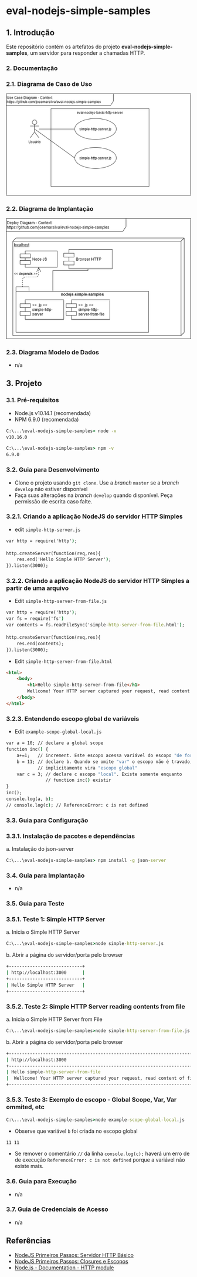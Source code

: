 # eval-nodejs-simple-samples

## 1. Introdução

Este repositório contém os artefatos do projeto **eval-nodejs-simple-samples**, um servidor para responder a chamadas HTTP.


### 2. Documentação

### 2.1. Diagrama de Caso de Uso

![UseCaseDiagram-Context](doc/UseCaseDiagram-Context.png)

### 2.2. Diagrama de Implantação

![DeployDiagram-Context](doc/DeployDiagram-Context.png)


### 2.3. Diagrama Modelo de Dados

* n/a


## 3. Projeto

### 3.1. Pré-requisitos

* Node.js v10.14.1 (recomendada)
* NPM 6.9.0 (recomendada)

```cmd
C:\...\eval-nodejs-simple-samples> node -v
v10.16.0
```

```cmd
C:\...\eval-nodejs-simple-samples> npm -v
6.9.0
```

### 3.2. Guia para Desenvolvimento

* Clone o projeto usando `git clone`. Use a _branch_ `master` se a _branch_ `develop` não estiver disponível
* Faça suas alterações na _branch_ `develop` quando disponível. Peça permissão de escrita caso falte.

### 3.2.1. Criando a aplicação NodeJS do servidor HTTP Simples

* edit `simple-http-server.js`

```cmd
var http = require('http');

http.createServer(function(req,res){
    res.end('Hello Simple HTTP Server');
}).listen(3000);
``` 

### 3.2.2. Criando a aplicação NodeJS do servidor HTTP Simples a partir de uma arquivo

* Edit `simple-http-server-from-file.js`

```cmd
var http = require('http');
var fs = require('fs')
var contents = fs.readFileSync('simple-http-server-from-file.html');

http.createServer(function(req,res){
    res.end(contents);
}).listen(3000);
``` 

* Edit `simple-http-server-from-file.html`

```html
<html>
    <body>
        <h1>Hello simple-http-server-from-file</h1>
        Wellcome! Your HTTP server captured your request, read content of file and output as result!
    </body>
</html>

```

### 3.2.3. Entendendo escopo global de variáveis

* Edit `example-scope-global-local.js`

```cmd
var a = 10; // declare a global scope
function inc() {
    a+=1;   // increment. Este escopo acessa variável do escopo "de fora"
    b = 11; // declare b. Quando se omite "var" o escopo não é travado,
            // implicitamente vira "escopo global"
    var c = 3; // declare c escopo "local". Existe somente enquanto
               // function inc() existir
}
inc();
console.log(a, b);
// console.log(c); // ReferenceError: c is not defined
``` 


### 3.3. Guia para Configuração ###

### 3.3.1. Instalação de pacotes e dependências ###

a. Instalação do json-server

```cmd
C:\...\eval-nodejs-simple-samples> npm install -g json-server
```


### 3.4. Guia para Implantação ###

* n/a



### 3.5. Guia para Teste ###

### 3.5.1. Teste 1: Simple HTTP Server

a. Inicia o Simple HTTP Server

```cmd
C:\...\eval-nodejs-simple-samples>node simple-http-server.js
```

b. Abrir a página do servidor/porta pelo browser

```cmd
+----------------------------+
| http://localhost:3000      |
+----------------------------+
| Hello Simple HTTP Server   |
+----------------------------+
```

### 3.5.2. Teste 2: Simple HTTP Server reading contents from file

a. Inicia o Simple HTTP Server from File

```cmd
C:\...\eval-nodejs-simple-samples>node simple-http-server-from-file.js
```

b. Abrir a página do servidor/porta pelo browser

```cmd
+---------------------------------------------------------------------------------------------------+
| http://localhost:3000                                                                            |
+---------------------------------------------------------------------------------------------------+
| Hello simple-http-server-from-file                                                               |
|  Wellcome! Your HTTP server captured your request, read content of file and output as result! |
+---------------------------------------------------------------------------------------------------+
```

### 3.5.3. Teste 3: Exemplo de escopo - Global Scope, Var, Var ommited, etc

```cmd
C:\...\eval-nodejs-simple-samples>node example-scope-global-local.js
```

* Observe que variável `b` foi criada no escopo global

```console
11 11
```

* Se remover o comentário `//` da linha `console.log(c);` haverá um erro de  de execução `ReferenceError: c is not defined`  porque a variável não existe mais. 



### 3.6. Guia para Execução ###

* n/a


### 3.7. Guia de Credenciais de Acesso ###

* n/a



## Referências ##

* [NodeJS Primeiros Passos: Servidor HTTP Básico](https://www.youtube.com/watch?v=5L5-EoJbMfY)
* [NodeJS Primeiros Passos: Closures e Escopos](https://www.youtube.com/watch?v=Xexyc2J-Di0)
* [Node.js - Documentation - HTTP module](https://nodejs.org/api/http.html)

